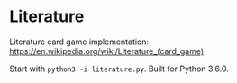 # Literature
Literature card game implementation: https://en.wikipedia.org/wiki/Literature_(card_game)

Start with `python3 -i literature.py`. Built for Python 3.6.0.